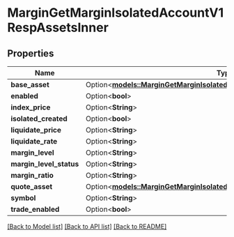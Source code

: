 # MarginGetMarginIsolatedAccountV1RespAssetsInner

## Properties

Name | Type | Description | Notes
------------ | ------------- | ------------- | -------------
**base_asset** | Option<[**models::MarginGetMarginIsolatedAccountV1RespAssetsInnerBaseAsset**](MarginGetMarginIsolatedAccountV1Resp_assets_inner_baseAsset.md)> |  | [optional]
**enabled** | Option<**bool**> |  | [optional]
**index_price** | Option<**String**> |  | [optional]
**isolated_created** | Option<**bool**> |  | [optional]
**liquidate_price** | Option<**String**> |  | [optional]
**liquidate_rate** | Option<**String**> |  | [optional]
**margin_level** | Option<**String**> |  | [optional]
**margin_level_status** | Option<**String**> |  | [optional]
**margin_ratio** | Option<**String**> |  | [optional]
**quote_asset** | Option<[**models::MarginGetMarginIsolatedAccountV1RespAssetsInnerBaseAsset**](MarginGetMarginIsolatedAccountV1Resp_assets_inner_baseAsset.md)> |  | [optional]
**symbol** | Option<**String**> |  | [optional]
**trade_enabled** | Option<**bool**> |  | [optional]

[[Back to Model list]](../README.md#documentation-for-models) [[Back to API list]](../README.md#documentation-for-api-endpoints) [[Back to README]](../README.md)



